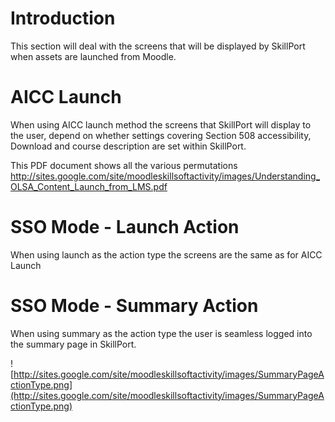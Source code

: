 
# Introduction #
This section will deal with the screens that will be displayed by SkillPort when assets are launched from Moodle.

# AICC Launch #
When using AICC launch method the screens that SkillPort will display to the user, depend on whether settings covering Section 508 accessibility, Download and course description are set within SkillPort.

This PDF document shows all the various permutations http://sites.google.com/site/moodleskillsoftactivity/images/Understanding_OLSA_Content_Launch_from_LMS.pdf

# SSO Mode - Launch Action #
When using launch as the action type the screens are the same as for AICC Launch

# SSO Mode - Summary Action #
When using summary as the action type the user is seamless logged into the summary page in SkillPort.

![http://sites.google.com/site/moodleskillsoftactivity/images/SummaryPageActionType.png](http://sites.google.com/site/moodleskillsoftactivity/images/SummaryPageActionType.png)